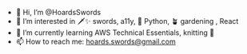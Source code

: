 - 👋 Hi, I’m @HoardsSwords
- 👀 I’m interested in 🗡✨ swords, a11y, 🐍 Python, 🪴 gardening , React
- 🌱 I’m currently learning AWS Technical Essentials, knitting 🧶
- 📫 How to reach me: hoards.swords@gmail.com

<!---
HoardsSwords/HoardsSwords is a ✨ special ✨ repository because its `README.md` (this file) appears on your GitHub profile.
You can click the Preview link to take a look at your changes.
--->
